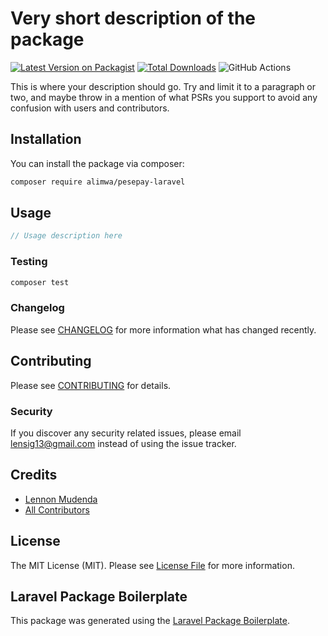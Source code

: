 # Very short description of the package

[![Latest Version on Packagist](https://img.shields.io/packagist/v/alimwa/pesepay-laravel.svg?style=flat-square)](https://packagist.org/packages/alimwa/pesepay-laravel)
[![Total Downloads](https://img.shields.io/packagist/dt/alimwa/pesepay-laravel.svg?style=flat-square)](https://packagist.org/packages/alimwa/pesepay-laravel)
![GitHub Actions](https://github.com/alimwa/pesepay-laravel/actions/workflows/main.yml/badge.svg)

This is where your description should go. Try and limit it to a paragraph or two, and maybe throw in a mention of what PSRs you support to avoid any confusion with users and contributors.

## Installation

You can install the package via composer:

```bash
composer require alimwa/pesepay-laravel
```

## Usage

```php
// Usage description here
```

### Testing

```bash
composer test
```

### Changelog

Please see [CHANGELOG](CHANGELOG.md) for more information what has changed recently.

## Contributing

Please see [CONTRIBUTING](CONTRIBUTING.md) for details.

### Security

If you discover any security related issues, please email lensig13@gmail.com instead of using the issue tracker.

## Credits

-   [Lennon Mudenda](https://github.com/alimwa)
-   [All Contributors](../../contributors)

## License

The MIT License (MIT). Please see [License File](LICENSE.md) for more information.

## Laravel Package Boilerplate

This package was generated using the [Laravel Package Boilerplate](https://laravelpackageboilerplate.com).
